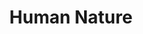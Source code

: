 ---
pid: ch606
title: Human Nature
location_transcription: 
coordinates: "[-75.163059598987, 39.952368851907]"
zipcode: NJ08536
gen_neighborhood: 
neighborhood: 
outside_phl: Plainsboro NJ
age: '23'
age_range: 20-29
instagram: 
image_file_name: ch_606.jpg
proposal_transcription: 
topic: Unknown
topic_summary: '0'
type: Other No Form
keywords_other: human nature
credit: 
image_labels: 
twitter: xtin2626
facebook: 
permalink: "/monuments/ch606/"
layout: item-page
---